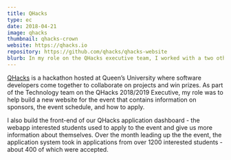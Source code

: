 ```yaml
---
title: QHacks
type: ec
date: 2018-04-21
image: qhacks
thumbnail: qhacks-crown
website: https://qhacks.io
repository: https://github.com/qhacks/qhacks-website
blurb: In my role on the QHacks executive team, I worked with a two other members of the exec to build the landing page for the hackathon as well as the interface students use to apply.
---
```


[QHacks](https://qhacks.io) is a hackathon hosted at Queen’s University where software developers come together to collaborate on projects and win prizes. As part of the Technology team on the QHacks 2018/2019 Executive, my role was to help build a new website for the event that contains information on sponsors, the event schedule, and how to apply.

I also build the front-end of our QHacks application dashboard - the webapp interested students used to apply to the event and give us more information about themselves. Over the month leading up the the event, the application system took in applications from over 1200 interested students - about 400 of which were accepted.
